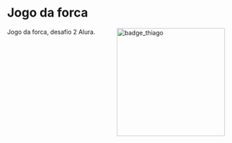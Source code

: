 ﻿# Jogo da forca
 
 <img src='https://user-images.githubusercontent.com/82094219/173982920-b826b90f-470e-4b61-b169-f245ba81d48a.png' align="right" alt='badge_thiago' width='250px' height='auto' />
 
Jogo da forca, desafio 2 Alura.
